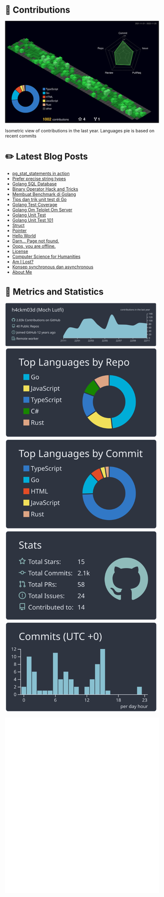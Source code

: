# :sparkling_heart: Contributions

<a href="./profile-3d-contrib/profile-night-green.svg">
    <img width="900em" src="./profile-3d-contrib/profile-night-green.svg">
</a>

Isometric view of contributions in the last year. Languages pie is based on recent commits

# :pencil2: Latest Blog Posts

<!-- BLOG-POST-LIST:START -->
- [pg_stat_statements in action](https://lumochift.org/posts/pg-stats-statements-in-action/)
- [Prefer precise string types](https://lumochift.org/posts/prefer-precise-string-types/)
- [Golang SQL Database](https://lumochift.org/posts/golang-koneksi-database/)
- [Binary Operator Hack and Tricks](https://lumochift.org/posts/binary-operator/)
- [Membuat Benchmark di Golang](https://lumochift.org/posts/golang-benchmark/)
- [Tips dan trik unit test di Go](https://lumochift.org/posts/tips-trik-unit-test-golang/)
- [Golang Test Coverage](https://lumochift.org/posts/golang-test-coverage/)
- [Golang Om Telolet Om Server](https://lumochift.org/posts/golang-om-telolet-om-server/)
- [Golang Unit Test](https://lumochift.org/posts/golang-unit-test/)
- [Golang Unit Test 101](https://lumochift.org/posts/practical-unit-test/)
- [Struct](https://lumochift.org/posts/struct/)
- [Pointer](https://lumochift.org/posts/pointer/)
- [Hello World](https://lumochift.org/posts/hello-world/)
- [Darn... Page not found.](https://lumochift.org/404/)
- [Oops, you are offline.](https://lumochift.org/offline/)
- [License](https://lumochift.org/license/)
- [Computer Science for Humanities](https://lumochift.org/posts/computer-science-for-humanities/)
- [Am I Lost?](https://lumochift.org/posts/am-i-lost/)
- [Konsep synchronous dan asynchronous](https://lumochift.org/posts/async-concept/)
- [About Me](https://lumochift.org/about/)
<!-- BLOG-POST-LIST:END -->

# :dizzy: Metrics and Statistics

![profile-details](profile-summary-card-output/nord_dark/0-profile-details.svg)
![stats](profile-summary-card-output/nord_dark/1-repos-per-language.svg)
![most-commit-language](profile-summary-card-output/nord_dark/2-most-commit-language.svg)
![stats](profile-summary-card-output/nord_dark/3-stats.svg)
![productive-time](profile-summary-card-output/nord_dark/4-productive-time.svg)

<img width="625em" src="./github-metrics.svg" />
